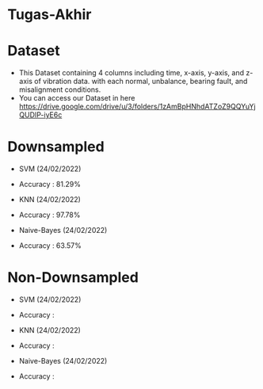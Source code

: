 # Tugas-Akhir

# Dataset
- This Dataset containing 4 columns including time, x-axis, y-axis, and z-axis of vibration data.  with each normal, unbalance, bearing fault, and misalignment conditions.
- You can access our Dataset in here https://drive.google.com/drive/u/3/folders/1zAmBpHNhdATZoZ9QQYuYjQUDIP-iyE6c

# Downsampled
- SVM (24/02/2022)
- Accuracy : 81.29%

- KNN (24/02/2022)
- Accuracy : 97.78%

- Naive-Bayes (24/02/2022)
- Accuracy : 63.57%

# Non-Downsampled
- SVM (24/02/2022)
- Accuracy : 

- KNN (24/02/2022)
- Accuracy : 

- Naive-Bayes (24/02/2022)
- Accuracy : 
